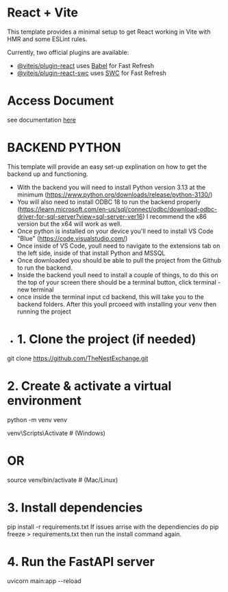 # React + Vite

This template provides a minimal setup to get React working in Vite with HMR and some ESLint rules.

Currently, two official plugins are available:

- [@vitejs/plugin-react](https://github.com/vitejs/vite-plugin-react/blob/main/packages/plugin-react/README.md) uses [Babel](https://babeljs.io/) for Fast Refresh
- [@vitejs/plugin-react-swc](https://github.com/vitejs/vite-plugin-react-swc) uses [SWC](https://swc.rs/) for Fast Refresh


# Access Document
see documentation [here](TheNestExchange_AcessDoc.docx/README.md)


# BACKEND PYTHON

This template will provide an easy set-up explination on how to get the backend up and functioning.

 - With the backend you will need to install Python version 3.13 at the minimum (https://www.python.org/downloads/release/python-3130/)
 - You will also need to install ODBC 18 to run the backend properly (https://learn.microsoft.com/en-us/sql/connect/odbc/download-odbc-driver-for-sql-server?view=sql-server-ver16) I recommend the x86 version but the x64 will work as well. 
 - Once python is installed on your device you'll need to install VS Code "Blue" (https://code.visualstudio.com/)
 - Once inside of VS Code, youll need to navigate to the extensions tab on the left side, inside of that install Python and MSSQL
 - Once downloaded you should be able to pull the project from the Github to run the backend.
 - Inside the backend youll need to install a couple of things, to do this on the top of your screen there should be a terminal button, click terminal - new terminal
 - once inside the terminal input cd backend, this will take you to the backend folders. After this youll prcoeed with installing your venv then running the project
 - # 1. Clone the project (if needed)
git clone https://github.com/TheNestExchange.git


# 2. Create & activate a virtual environment
python -m venv venv

venv\Scripts\Activate   # (Windows)
# OR
source venv/bin/activate   # (Mac/Linux)

# 3. Install dependencies
pip install -r requirements.txt
If issues arrise with the dependiencies do pip freeze > requirements.txt then run the install command again. 

# 4. Run the FastAPI server
uvicorn main:app  --reload

